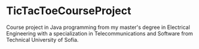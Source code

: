 # TicTacToeCourseProject
Course project in Java programming from my master's degree in Electrical Engineering with a specialization in Telecommunications and Software from Technical University of Sofia.
